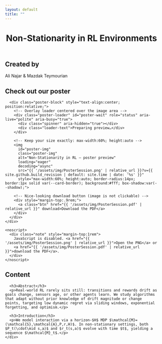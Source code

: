 ```yaml
---
layout: default
title: ""
---
```


<link rel="stylesheet"
      href="{{ '/assets/css/style.css' | relative_url }}?v={{ site.github.build_revision | default: site.time | date: '%s' }}">
<script src="{{ '/assets/js/reveal.js' | relative_url }}" defer></script>
<script src="{{ '/assets/js/nn-bg.js' | relative_url }}" defer></script>

<!-- MathJax inline config -->
<script>
  window.MathJax = { tex: { inlineMath: [["$","$"],["\\(","\\)"]] } };
  // Always start at chosen edge (top|bottom via data-start)
  history.scrollRestoration = 'manual';
  document.addEventListener('DOMContentLoaded', () => {
    const start = (document.querySelector('main.snap')?.dataset.start || 'top').toLowerCase();
    requestAnimationFrame(() => {
      window.scrollTo({ top: start === 'bottom' ? document.documentElement.scrollHeight : 0, left: 0, behavior: 'auto' });
    });
  });
</script>
<script src="https://cdn.jsdelivr.net/npm/mathjax@3/es5/tex-mml-chtml.js" defer></script>

<!-- Preload the PNG to reduce the initial white flash -->
<link rel="preload" as="image" href="{{ '/assets/img/PosterSession.png' | relative_url }}?v={{ site.github.build_revision | default: site.time | date: '%s' }}">

<!-- Page-local CSS for the circular loader (safe to keep even if style.scss has similar rules) -->
<style>
  .poster-click{ position:relative; display:block; text-align:center; }
  .poster-loader{
  position: absolute;
  left: 50%;
  transform: translateX(-50%);
  width: 30%;
  max-width: min(1100px, 60vw);

  /* approximate height while the image is decoding; disappears once image shows */
  aspect-ratio: 0.707; /* A-series portrait ratio; tweak if your poster is landscape */

  display: grid;
  place-items: center;
  gap: .65rem;

  border-radius: 14px;
  border: 1px solid var(--card-border);
  background: linear-gradient(180deg, rgba(10,15,31,.65), rgba(10,15,31,.55));
  backdrop-filter: blur(2px);
  -webkit-backdrop-filter: blur(2px);
  box-shadow: var(--shadow);

  transition: opacity .22s ease;
  z-index: 2;
}
.poster-loader.is-done{
  opacity: 0;
  pointer-events: none;
  visibility: hidden;
}
  .spinner{
    width: 34px; height: 34px; border-radius: 50%;
    border: 3px solid rgba(148,163,184,.25);
    border-top-color: rgba(148,163,184,.9);
    animation: spin .8s linear infinite;
  }
  @keyframes spin { to { transform: rotate(360deg); } }
  .poster-img{ opacity:0; visibility:hidden; transition: opacity .28s ease-out; }
  .poster-img.is-ready{ opacity:1; visibility:visible; }
</style>

<main class="snap" data-start="top">

  <!-- Screen 1: Title (taller hero, neural bg) -->
  <header class="hero reveal snap-section" data-loop>
    <canvas id="nn-hero" class="hero-canvas" aria-hidden="true"></canvas>
    <div class="hero-content">
      <h1 class="title-xl">Non-Stationarity in RL Environments</h1>
    </div>
  </header>

  <!-- Screen 2: Creators -->
  <section id="creators" class="reveal snap-section" data-loop>
    <div class="container">
      <h2 class="section-title">Created by</h2>
      <div class="creators">
        <div class="avatar" style="background-image:url('{{ '/assets/img/ali.jpg' | relative_url }}')" title="Ali Najar"></div>
        <div class="avatar" style="background-image:url('{{ '/assets/img/mazdak.jpg' | relative_url }}')" title="Mazdak Teymourian"></div>
      </div>
      <p class="creator-names">Ali Najar &amp; Mazdak Teymourian</p>
    </div>
  </section>

  <!-- Screen 3: Poster (PNG preview with circular loader; image NOT clickable) -->
  <section id="poster" class="reveal snap-section">
    <div class="container">
      <h2 class="section-title">Check out our poster</h2>

      <div class="poster-block" style="text-align:center; position:relative;">
        <!-- Overlay loader centered over the image area -->
        <div class="poster-loader" id="poster-wait" role="status" aria-live="polite" aria-busy="true">
          <div class="spinner" aria-hidden="true"></div>
          <div class="loader-text">Preparing preview…</div>
        </div>

        <!-- Keep your size exactly: max-width:60%; height:auto -->
        <img
          id="poster-img"
          class="poster-img"
          alt="Non-Stationarity in RL — poster preview"
          loading="eager"
          decoding="async"
          src="{{ '/assets/img/PosterSession.png' | relative_url }}?v={{ site.github.build_revision | default: site.time | date: '%s' }}"
          style="max-width:60%; height:auto; border-radius:14px; border:1px solid var(--card-border); background:#fff; box-shadow:var(--shadow);">

        <!-- Nice-looking download button (image is not clickable) -->
        <div style="margin-top:.9rem;">
          <a class="btn" href="{{ '/assets/img/PosterSession.pdf' | relative_url }}" download>Download the PDF</a>
        </div>
      </div>
    </div>

    <noscript>
      <div class="note" style="margin-top:1rem">
        JavaScript is disabled. <a href="{{ '/assets/img/PosterSession.png' | relative_url }}">Open the PNG</a> or
        <a href="{{ '/assets/img/PosterSession.pdf' | relative_url }}">download the PDF</a>.
      </div>
    </noscript>
  </section>

  <!-- Screen 4: Content -->
  <section id="content" class="snap-section">
    <div class="container prose">
      <h2 class="section-title reveal">Content</h2>

      <h3>Abstract</h3>
      <p>Real-world RL rarely sits still: transitions and rewards drift as goals change, sensors age, or other agents learn. We study algorithms that adapt without prior knowledge of drift magnitude or change points, targeting low dynamic regret via sliding windows, exponential forgetting, and optimism.</p>

      <h3>Introduction</h3>
      <p>We model interaction via a horizon-$H$ MDP $\mathcal{M}=(\mathcal{S},\mathcal{A},P,r,H)$. In non-stationary settings, both $P_t(\cdot\mid s,a)$ and $r_t(s,a)$ evolve with time $t$, yielding a sequence $\mathcal{M}_t$.</p>
    </div>
  </section>

</main>

<!-- Loader → fade-in handler -->
<script>
document.addEventListener('DOMContentLoaded', function(){
  const img  = document.getElementById('poster-img');
  const wait = document.getElementById('poster-wait');
  if (!img || !wait) return;

  function reveal() {
    img.classList.add('is-ready');     // fade image in
    wait.classList.add('is-done');     // fade loader out
    wait.setAttribute('aria-busy','false');
  }

  if (img.complete && img.naturalWidth > 0) {
    reveal();
  } else {
    img.addEventListener('load', reveal, { once: true });
    img.addEventListener('error', function(){
      wait.innerHTML = '<span style="opacity:.85">Could not load image. ' +
                       '<a href="{{ "/assets/img/PosterSession.pdf" | relative_url }}">Download the PDF</a>.</span>';
    }, { once: true });
  }
});
</script>
